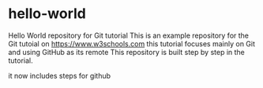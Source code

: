 # hello-world
Hello World repository for Git tutorial
This is an example repository for the Git tutoial on https://www.w3schools.com
this tutorial focuses mainly on Git and using GitHub as its remote
This repository is built step by step in the tutorial.

it now includes steps for github
